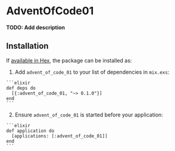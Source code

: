 # AdventOfCode01

**TODO: Add description**

## Installation

If [available in Hex](https://hex.pm/docs/publish), the package can be installed as:

  1. Add `advent_of_code_01` to your list of dependencies in `mix.exs`:

    ```elixir
    def deps do
      [{:advent_of_code_01, "~> 0.1.0"}]
    end
    ```

  2. Ensure `advent_of_code_01` is started before your application:

    ```elixir
    def application do
      [applications: [:advent_of_code_01]]
    end
    ```


